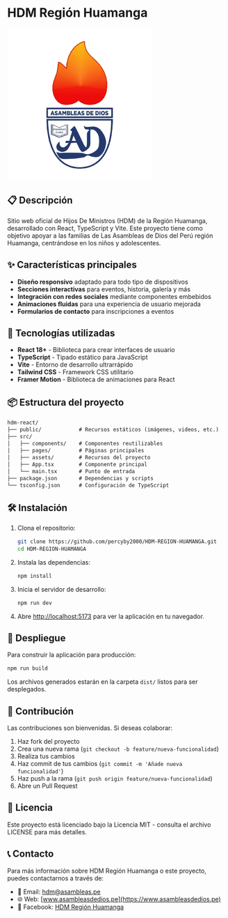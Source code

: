 # HDM Región Huamanga

![Logo HDM](public/img/Logo-asambleas.png)

## 📋 Descripción

Sitio web oficial de Hijos De Ministros (HDM) de la Región Huamanga, desarrollado con React, TypeScript y Vite. Este proyecto tiene como objetivo apoyar a las familias de Las Asambleas de Dios del Perú región Huamanga, centrándose en los niños y adolescentes.

## ✨ Características principales

- **Diseño responsivo** adaptado para todo tipo de dispositivos
- **Secciones interactivas** para eventos, historia, galería y más
- **Integración con redes sociales** mediante componentes embebidos
- **Animaciones fluidas** para una experiencia de usuario mejorada
- **Formularios de contacto** para inscripciones a eventos

## 🚀 Tecnologías utilizadas

- **React 18+** - Biblioteca para crear interfaces de usuario
- **TypeScript** - Tipado estático para JavaScript
- **Vite** - Entorno de desarrollo ultrarrápido
- **Tailwind CSS** - Framework CSS utilitario
- **Framer Motion** - Biblioteca de animaciones para React

## 📦 Estructura del proyecto

```
hdm-react/
├── public/            # Recursos estáticos (imágenes, videos, etc.)
├── src/
│   ├── components/    # Componentes reutilizables
│   ├── pages/         # Páginas principales
│   ├── assets/        # Recursos del proyecto
│   ├── App.tsx        # Componente principal
│   └── main.tsx       # Punto de entrada
├── package.json       # Dependencias y scripts
└── tsconfig.json      # Configuración de TypeScript
```

## 🛠️ Instalación

1. Clona el repositorio:
   ```bash
   git clone https://github.com/percyby2000/HDM-REGION-HUAMANGA.git
   cd HDM-REGION-HUAMANGA
   ```

2. Instala las dependencias:
   ```bash
   npm install
   ```

3. Inicia el servidor de desarrollo:
   ```bash
   npm run dev
   ```

4. Abre [http://localhost:5173](http://localhost:5173) para ver la aplicación en tu navegador.

## 🔄 Despliegue

Para construir la aplicación para producción:

```bash
npm run build
```

Los archivos generados estarán en la carpeta `dist/` listos para ser desplegados.

## 👥 Contribución

Las contribuciones son bienvenidas. Si deseas colaborar:

1. Haz fork del proyecto
2. Crea una nueva rama (`git checkout -b feature/nueva-funcionalidad`)
3. Realiza tus cambios
4. Haz commit de tus cambios (`git commit -m 'Añade nueva funcionalidad'`)
5. Haz push a la rama (`git push origin feature/nueva-funcionalidad`)
6. Abre un Pull Request

## 📄 Licencia

Este proyecto está licenciado bajo la Licencia MIT - consulta el archivo LICENSE para más detalles.

## 📞 Contacto

Para más información sobre HDM Región Huamanga o este proyecto, puedes contactarnos a través de:

- 📧 Email: [hdm@asambleas.pe](mailto:hdm@asambleas.pe)
- 🌐 Web: [www.asambleasdedios.pe](https://www.asambleasdedios.pe)
- 📱 Facebook: [HDM Región Huamanga](https://www.facebook.com/hdmhuamanga)
```
